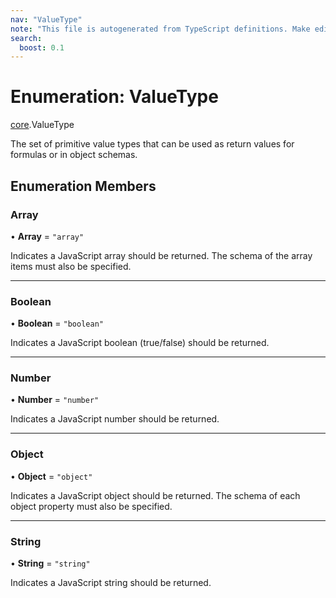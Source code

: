 ```yaml
---
nav: "ValueType"
note: "This file is autogenerated from TypeScript definitions. Make edits to the comments in the TypeScript file and then run `make docs` to regenerate this file."
search:
  boost: 0.1
---
```

# Enumeration: ValueType

[core](../modules/core.md).ValueType

The set of primitive value types that can be used as return values for formulas
or in object schemas.

## Enumeration Members

### Array

• **Array** = ``"array"``

Indicates a JavaScript array should be returned. The schema of the array items must also be specified.

___

### Boolean

• **Boolean** = ``"boolean"``

Indicates a JavaScript boolean (true/false) should be returned.

___

### Number

• **Number** = ``"number"``

Indicates a JavaScript number should be returned.

___

### Object

• **Object** = ``"object"``

Indicates a JavaScript object should be returned. The schema of each object property must also be specified.

___

### String

• **String** = ``"string"``

Indicates a JavaScript string should be returned.
